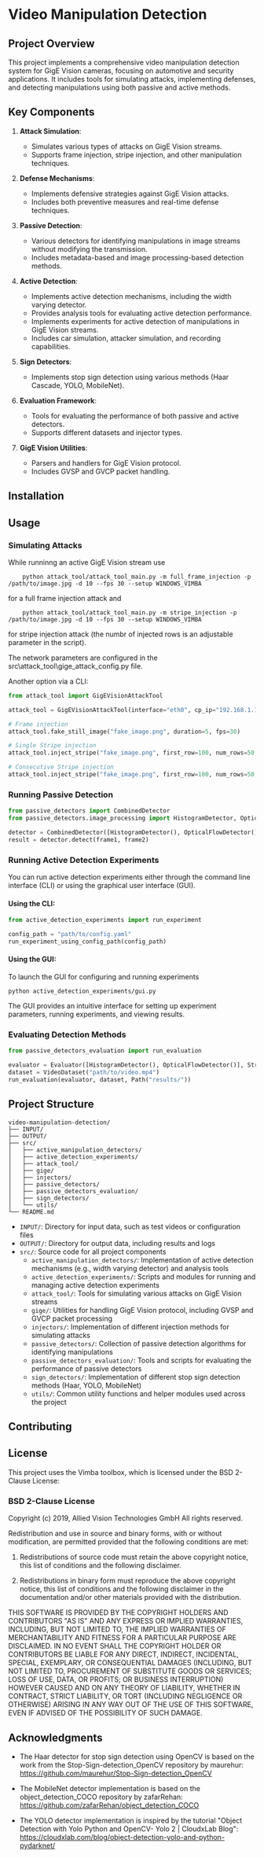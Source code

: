 # Video Manipulation Detection

## Project Overview

This project implements a comprehensive video manipulation detection system for GigE Vision cameras, focusing on automotive and security applications. It includes tools for simulating attacks, implementing defenses, and detecting manipulations using both passive and active methods.

## Key Components

1. **Attack Simulation**:
   - Simulates various types of attacks on GigE Vision streams.
   - Supports frame injection, stripe injection, and other manipulation techniques.

2. **Defense Mechanisms**:
   - Implements defensive strategies against GigE Vision attacks.
   - Includes both preventive measures and real-time defense techniques.

3. **Passive Detection**:
   - Various detectors for identifying manipulations in image streams without modifying the transmission.
   - Includes metadata-based and image processing-based detection methods.

4. **Active Detection**:
   - Implements active detection mechanisms, including the width varying detector.
   - Provides analysis tools for evaluating active detection performance.
   - Implements experiments for active detection of manipulations in GigE Vision streams.
   - Includes car simulation, attacker simulation, and recording capabilities.

5. **Sign Detectors**:
   - Implements stop sign detection using various methods (Haar Cascade, YOLO, MobileNet).

6. **Evaluation Framework**:
   - Tools for evaluating the performance of both passive and active detectors.
   - Supports different datasets and injector types.

7. **GigE Vision Utilities**:
   - Parsers and handlers for GigE Vision protocol.
   - Includes GVSP and GVCP packet handling.

## Installation

## Usage

### Simulating Attacks
While runninng an active GigE Vision stream use
```console
    python attack_tool/attack_tool_main.py -m full_frame_injection -p /path/to/image.jpg -d 10 --fps 30 --setup WINDOWS_VIMBA
```

for a full frame injection attack and

```console
    python attack_tool/attack_tool_main.py -m stripe_injection -p /path/to/image.jpg -d 10 --fps 30 --setup WINDOWS_VIMBA
```

for stripe injection attack (the numbr of injected rows is an adjustable parameter in the script).

The network parameters are configured in the src\attack_tool\gige_attack_config.py file.

Another option via a CLI:

```python
from attack_tool import GigEVisionAttackTool

attack_tool = GigEVisionAttackTool(interface="eth0", cp_ip="192.168.1.1", camera_ip="192.168.1.2", cp_mac="00:00:00:00:00:00", camera_mac="00:00:00:00:00:01", max_payload_bytes=8963,img_width=1936, img_height=1216)

# Frame injection
attack_tool.fake_still_image("fake_image.png", duration=5, fps=30)

# Single Stripe injection
attack_tool.inject_stripe("fake_image.png", first_row=100, num_rows=50, future_id_diff=1, count=1)

# Consecutive Stripe injection
attack_tool.inject_stripe("fake_image.png", first_row=100, num_rows=50, fps=30, injection_duration=5, future_id_diff=1, count=1)
```


### Running Passive Detection

```python
from passive_detectors import CombinedDetector
from passive_detectors.image_processing import HistogramDetector, OpticalFlowDetector

detector = CombinedDetector([HistogramDetector(), OpticalFlowDetector()])
result = detector.detect(frame1, frame2)
```

### Running Active Detection Experiments

You can run active detection experiments either through the command line interface (CLI) or using the graphical user interface (GUI).

#### Using the CLI:

```python
from active_detection_experiments import run_experiment

config_path = "path/to/config.yaml"
run_experiment_using_config_path(config_path)
```

#### Using the GUI:

To launch the GUI for configuring and running experiments 

```console
python active_detection_experiments/gui.py
```

The GUI provides an intuitive interface for setting up experiment parameters, running experiments, and viewing results.

### Evaluating Detection Methods

```python
from passive_detectors_evaluation import run_evaluation

evaluator = Evaluator([HistogramDetector(), OpticalFlowDetector()], StripInjector())
dataset = VideoDataset("path/to/video.mp4")
run_evaluation(evaluator, dataset, Path("results/"))
```

## Project Structure

```
video-manipulation-detection/
├── INPUT/
├── OUTPUT/
├── src/
│   ├── active_manipulation_detectors/
│   ├── active_detection_experiments/
│   ├── attack_tool/
│   ├── gige/
│   ├── injectors/
│   ├── passive_detectors/
│   ├── passive_detectors_evaluation/
│   ├── sign_detectors/
│   └── utils/
└── README.md
```

- `INPUT/`: Directory for input data, such as test videos or configuration files
- `OUTPUT/`: Directory for output data, including results and logs
- `src/`: Source code for all project components
  - `active_manipulation_detectors/`: Implementation of active detection mechanisms (e.g., width varying detector) and analysis tools
  - `active_detection_experiments/`: Scripts and modules for running and managing active detection experiments
  - `attack_tool/`: Tools for simulating various attacks on GigE Vision streams
  - `gige/`: Utilities for handling GigE Vision protocol, including GVSP and GVCP packet processing
  - `injectors/`: Implementation of different injection methods for simulating attacks
  - `passive_detectors/`: Collection of passive detection algorithms for identifying manipulations
  - `passive_detectors_evaluation/`: Tools and scripts for evaluating the performance of passive detectors
  - `sign_detectors/`: Implementation of different stop sign detection methods (Haar, YOLO, MobileNet)
  - `utils/`: Common utility functions and helper modules used across the project

## Contributing

## License

This project uses the Vimba toolbox, which is licensed under the BSD 2-Clause License:

### BSD 2-Clause License

Copyright (c) 2019, Allied Vision Technologies GmbH
All rights reserved.

Redistribution and use in source and binary forms, with or without
modification, are permitted provided that the following conditions are met:

1. Redistributions of source code must retain the above copyright notice, this
   list of conditions and the following disclaimer.

2. Redistributions in binary form must reproduce the above copyright notice,
   this list of conditions and the following disclaimer in the documentation
   and/or other materials provided with the distribution.

THIS SOFTWARE IS PROVIDED BY THE COPYRIGHT HOLDERS AND CONTRIBUTORS "AS IS"
AND ANY EXPRESS OR IMPLIED WARRANTIES, INCLUDING, BUT NOT LIMITED TO, THE
IMPLIED WARRANTIES OF MERCHANTABILITY AND FITNESS FOR A PARTICULAR PURPOSE ARE
DISCLAIMED. IN NO EVENT SHALL THE COPYRIGHT HOLDER OR CONTRIBUTORS BE LIABLE
FOR ANY DIRECT, INDIRECT, INCIDENTAL, SPECIAL, EXEMPLARY, OR CONSEQUENTIAL
DAMAGES (INCLUDING, BUT NOT LIMITED TO, PROCUREMENT OF SUBSTITUTE GOODS OR
SERVICES; LOSS OF USE, DATA, OR PROFITS; OR BUSINESS INTERRUPTION) HOWEVER
CAUSED AND ON ANY THEORY OF LIABILITY, WHETHER IN CONTRACT, STRICT LIABILITY,
OR TORT (INCLUDING NEGLIGENCE OR OTHERWISE) ARISING IN ANY WAY OUT OF THE USE
OF THIS SOFTWARE, EVEN IF ADVISED OF THE POSSIBILITY OF SUCH DAMAGE.

## Acknowledgments

- The Haar detector for stop sign detection using OpenCV is based on the work from the Stop-Sign-detection_OpenCV repository by maurehur: https://github.com/maurehur/Stop-Sign-detection_OpenCV

- The MobileNet detector implementation is based on the object_detection_COCO repository by zafarRehan: https://github.com/zafarRehan/object_detection_COCO

- The YOLO detector implementation is inspired by the tutorial "Object Detection with Yolo Python and OpenCV- Yolo 2 | CloudxLab Blog": https://cloudxlab.com/blog/object-detection-yolo-and-python-pydarknet/